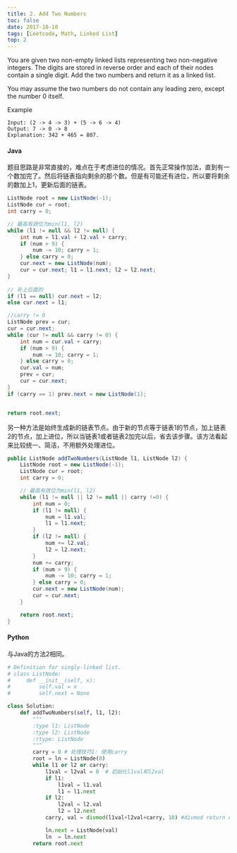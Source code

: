 ```yaml
---
title: 2. Add Two Numbers
toc: false
date: 2017-10-10
tags: [Leetcode, Math, Linked List]
top: 2
---
```


You are given two non-empty linked lists representing two non-negative integers. The digits are stored in reverse order and each of their nodes contain a single digit. Add the two numbers and return it as a linked list.

You may assume the two numbers do not contain any leading zero, except the number 0 itself.

Example

```
Input: (2 -> 4 -> 3) + (5 -> 6 -> 4)
Output: 7 -> 0 -> 8
Explanation: 342 + 465 = 807.
```
#### Java

题目思路是非常直接的，难点在于考虑进位的情况。首先正常操作加法，直到有一个数加完了。然后将链表指向剩余的那个数。但是有可能还有进位，所以要将剩余的数加上1，更新后面的链表。

```Java
ListNode root = new ListNode(-1);
ListNode cur = root;
int carry = 0;

// 最高有效位为min(l1, l2)
while (l1 != null && l2 != null) {
    int num = l1.val + l2.val + carry;
    if (num > 9) {
        num -= 10; carry = 1;
    } else carry = 0;
    cur.next = new ListNode(num);
    cur = cur.next; l1 = l1.next; l2 = l2.next;
}
    
// 补上后面的
if (l1 == null) cur.next = l2;
else cur.next = l1;

//carry != 0
ListNode prev = cur;
cur = cur.next;
while (cur != null && carry != 0) {
    int num = cur.val + carry;
    if (num > 9) {
        num -= 10; carry = 1;
    } else carry = 0;
    cur.val = num;
    prev = cur;
    cur = cur.next;
}
if (carry == 1) prev.next = new ListNode(1);


return root.next;
```


另一种方法是始终生成新的链表节点。由于新的节点等于链表1的节点，加上链表2的节点，加上进位，所以当链表1或者链表2加完以后，省去该步骤。该方法看起来比较统一、简洁，不用额外处理进位。


```Java
public ListNode addTwoNumbers(ListNode l1, ListNode l2) {
    ListNode root = new ListNode(-1);
    ListNode cur = root;
    int carry = 0;

    // 最高有效位为min(l1, l2)
    while (l1 != null || l2 != null || carry !=0) {
        int num = 0;
        if (l1 != null) {
            num = l1.val;
            l1 = l1.next;
        }
        if (l2 != null) {
            num += l2.val;
            l2 = l2.next;
        }
        num += carry;
        if (num > 9) {
            num -= 10; carry = 1;
        } else carry = 0;
        cur.next = new ListNode(num);
        cur = cur.next;
    }

    return root.next;
}
```


#### Python


与Java的方法2相同。

```python
# Definition for singly-linked list.
# class ListNode:
#     def __init__(self, x):
#         self.val = x
#         self.next = None

class Solution:
    def addTwoNumbers(self, l1, l2):
        """
        :type l1: ListNode
        :type l2: ListNode
        :rtype: ListNode
        """
        carry = 0 # 处理技巧1: 使用carry
        root = ln = ListNode(0)
        while l1 or l2 or carry:
            l1val = l2val = 0  # 初始化l1val和l2val
            if l1:
                l1val = l1.val
                l1 = l1.next
            if l2:
                l2val = l2.val
                l2 = l2.next
            carry, val = divmod(l1val+l2val+carry, 10) #divmod return quotient and reminder

            ln.next = ListNode(val)
            ln  = ln.next        
        return root.next

```


